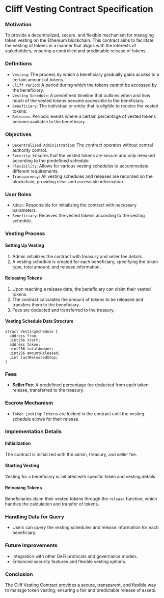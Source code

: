 # Cliff Vesting Contract Specification

### Motivation

To provide a decentralized, secure, and flexible mechanism for managing token vesting on the Ethereum blockchain. This contract aims to facilitate the vesting of tokens in a manner that aligns with the interests of stakeholders, ensuring a controlled and predictable release of tokens.

### Definitions

- `Vesting`: The process by which a beneficiary gradually gains access to a certain amount of tokens.
- `Cliff Period`: A period during which the tokens cannot be accessed by the beneficiary.
- `Vesting Schedule`: A predefined timeline that outlines when and how much of the vested tokens become accessible to the beneficiary.
- `Beneficiary`: The individual or entity that is eligible to receive the vested tokens.
- `Releases`: Periodic events where a certain percentage of vested tokens become available to the beneficiary.

### Objectives

- `Decentralized Administration`: The contract operates without central authority control.
- `Security`: Ensures that the vested tokens are secure and only released according to the predefined schedule.
- `Flexibility`: Allows for various vesting schedules to accommodate different requirements.
- `Transparency`: All vesting schedules and releases are recorded on the blockchain, providing clear and accessible information.

### User Roles

- `Admin`: Responsible for initializing the contract with necessary parameters.
- `Beneficiary`: Receives the vested tokens according to the vesting schedule.

### Vesting Process

#### Setting Up Vesting

1. Admin initializes the contract with treasury and seller fee details.
2. A vesting schedule is created for each beneficiary, specifying the token type, total amount, and release information.

#### Releasing Tokens

1. Upon reaching a release date, the beneficiary can claim their vested tokens.
2. The contract calculates the amount of tokens to be released and transfers them to the beneficiary.
3. Fees are deducted and transferred to the treasury.

#### Vesting Schedule Data Structure

```solidity
struct VestingSchedule {
  address from;
  uint256 start;
  address token;
  uint256 totalAmount;
  uint256 amountReleased;
  uint lastReleasedStep;
}
```

### Fees

- **Seller Fee**: A predefined percentage fee deducted from each token release, transferred to the treasury.

### Escrow Mechanism

- `Token Locking`: Tokens are locked in the contract until the vesting schedule allows for their release.

### Implementation Details

#### Initialization

The contract is initialized with the admin, treasury, and seller fee.

#### Starting Vesting

Vesting for a beneficiary is initiated with specific token and vesting details.

#### Releasing Tokens

Beneficiaries claim their vested tokens through the `release` function, which handles the calculation and transfer of tokens.

### Handling Data for Query

- Users can query the vesting schedules and release information for each beneficiary.

### Future Improvements

- Integration with other DeFi protocols and governance models.
- Enhanced security features and flexible vesting options.

### Conclusion

The Cliff Vesting Contract provides a secure, transparent, and flexible way to manage token vesting, ensuring a fair and predictable release of assets.
